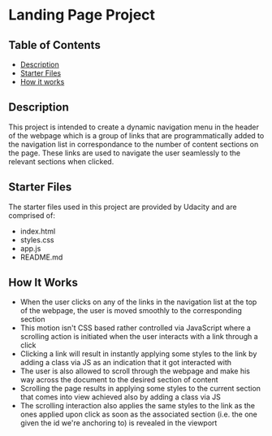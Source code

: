 # Landing Page Project

## Table of Contents

* [Description](#description)
* [Starter Files](#starter-files)
* [How it works](#how-it-works)

## Description

This project is intended to create a dynamic navigation menu in the header of the webpage which is a group of links that are programmatically added to the navigation list in correspondance to the number of content sections on the page. These links are used to navigate the user seamlessly to the relevant sections when clicked.     

## Starter Files

The starter files used in this project are provided by Udacity and are comprised of:
* index.html
* styles.css
* app.js
* README.md

## How It Works
* When the user clicks on any of the links in the navigation list at the top of the webpage, the user is moved smoothly to the corresponding section
* This motion isn't CSS based rather controlled via JavaScript where a scrolling action is initiated when the user interacts with a link through a click
* Clicking a link will result in instantly applying some styles to the link by adding a class via JS as an indication that it got interacted with
* The user is also allowed to scroll through the webpage and make his way across the document to the desired section of content 
* Scrolling the page results in applying some styles to the current section that comes into view achieved also by adding a class via JS
* The scrolling interaction also applies the same styles to the link as the ones applied upon click as soon as the associated section (i.e. the one given the id we're anchoring to) is revealed in the viewport     

